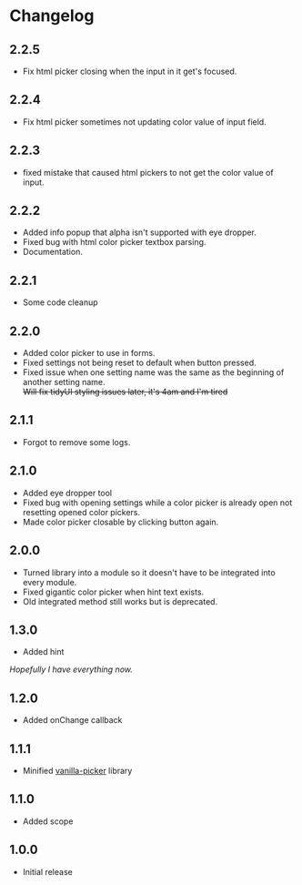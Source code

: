 # Changelog

## 2.2.5

* Fix html picker closing when the input in it get's focused.

## 2.2.4

* Fix html picker sometimes not updating color value of input field.

## 2.2.3

* fixed mistake that caused html pickers to not get the color value of input.

## 2.2.2

* Added info popup that alpha isn't supported with eye dropper.
* Fixed bug with html color picker textbox parsing.
* Documentation.

## 2.2.1

* Some code cleanup

## 2.2.0

* Added color picker to use in forms.
* Fixed settings not being reset to default when button pressed.
* Fixed issue when one setting name was the same as the beginning of another setting name.  
~~Will fix tidyUI styling issues later, it's 4am and I'm tired~~

## 2.1.1

* Forgot to remove some logs.

## 2.1.0

* Added eye dropper tool
* Fixed bug with opening settings while a color picker is already open not resetting opened color pickers.
* Made color picker closable by clicking button again.

## 2.0.0

* Turned library into a module so it doesn't have to be integrated into every module.
* Fixed gigantic color picker when hint text exists.
* Old integrated method still works but is deprecated.

## 1.3.0

* Added hint

*Hopefully I have everything now.*

## 1.2.0

* Added onChange callback

## 1.1.1

* Minified [vanilla-picker](https://github.com/Sphinxxxx/vanilla-picker) library

## 1.1.0

* Added scope

## 1.0.0

* Initial release
